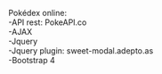 Pokédex online:<br>
-API rest: PokeAPI.co<br>
-AJAX<br>
-Jquery<br>
-Jquery plugin: sweet-modal.adepto.as <br>
-Bootstrap 4
